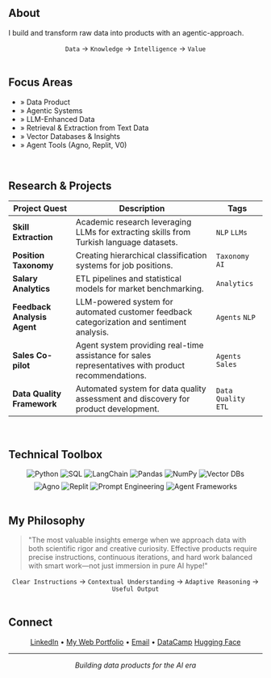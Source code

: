 
## About

I build and transform raw data into products with an agentic-approach.

<div align="center">
  <code>Data</code> → <code>Knowledge</code> → <code>Intelligence</code> → <code>Value</code>
</div>

<br>

## Focus Areas

- » Data Product
- » Agentic Systems
- » LLM-Enhanced Data
- » Retrieval & Extraction from Text Data
- » Vector Databases & Insights
- » Agent Tools (Agno, Replit, V0)

<br>

## Research & Projects

| Project Quest                | Description                                                                                 | Tags                  |
| ---------------------------- | ------------------------------------------------------------------------------------------- | --------------------- |
| **Skill Extraction**         | Academic research leveraging LLMs for extracting skills from Turkish language datasets.     | `NLP` `LLMs`          |
| **Position Taxonomy**        | Creating hierarchical classification systems for job positions.                             | `Taxonomy` `AI`       |
| **Salary Analytics**         | ETL pipelines and statistical models for market benchmarking.                               | `Analytics`           |
| **Feedback Analysis Agent**  | LLM-powered system for automated customer feedback categorization and sentiment analysis.   | `Agents` `NLP`        |
| **Sales Co-pilot**           | Agent system providing real-time assistance for sales representatives with product recommendations. | `Agents` `Sales`      |
| **Data Quality Framework**   | Automated system for data quality assessment and discovery for product development.       | `Data Quality` `ETL`  |

<br>

## Technical Toolbox

<div align="center">
  <img src="https://img.shields.io/badge/Python-3776AB?style=for-the-badge&logo=python&logoColor=white" alt="Python"/>
  <img src="https://img.shields.io/badge/SQL-025E8C?style=for-the-badge&logo=postgresql&logoColor=white" alt="SQL"/>
  <img src="https://img.shields.io/badge/LangChain-008639?style=for-the-badge&logo=langchain&logoColor=white" alt="LangChain"/>
  <img src="https://img.shields.io/badge/Pandas-150458?style=for-the-badge&logo=pandas&logoColor=white" alt="Pandas"/>
  <img src="https://img.shields.io/badge/NumPy-013243?style=for-the-badge&logo=numpy&logoColor=white" alt="NumPy"/>
  <img src="https://img.shields.io/badge/Vector DBs-9333EA?style=for-the-badge" alt="Vector DBs"/>
</div>
<div align="center" style="margin-top: 8px;">
  <img src="https://img.shields.io/badge/Agno-000000?style=for-the-badge" alt="Agno"/>
  <img src="https://img.shields.io/badge/Replit-DD1200?style=for-the-badge&logo=replit&logoColor=white" alt="Replit"/>
  <img src="https://img.shields.io/badge/Prompt Engineering-FF6F00?style=for-the-badge" alt="Prompt Engineering"/>
  <img src="https://img.shields.io/badge/Agent Frameworks-4B5563?style=for-the-badge" alt="Agent Frameworks"/>
</div>

<br>

## My Philosophy

> "The most valuable insights emerge when we approach data with both scientific rigor and creative curiosity. Effective products require precise instructions, continuous iterations, and hard work balanced with smart work—not just immersion in pure AI hype!"

<div align="center">
  <code>Clear Instructions</code> → <code>Contextual Understanding</code> → <code>Adaptive Reasoning</code> → <code>Useful Output</code>
</div>

<br>

## Connect

<div align="center">
  <a href="https://www.linkedin.com/in/vahid-faraji-jobehdar">LinkedIn</a> • 
  <a href="https://vfaraji89.github.io/vfaraji89">My Web Portfolio</a> • 
  <a href="mailto:vfaraji89@gmail.com">Email</a> • 
  <a href="https://www.datacamp.com/profile/vfaraji89">DataCamp</a>
  <a href="[https://hugginface.co/vfarajii89](https://huggingface.co/vfaraji89)">Hugging Face</a>

</div>

<hr>

<p align="center">
  <i>Building data products for the AI era</i>
</p>
